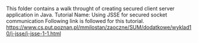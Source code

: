 This folder contains a walk throught of creating secured client server application in Java.
Tutorial Name: Using JSSE for secured socket communication
Following link is followed for this tutorial.
https://www.cs.put.poznan.pl/mmilostan/zaoczne/SUM/dodatkowe/wyklad10/j-jsse/j-jsse-1-1.html